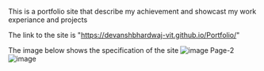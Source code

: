This is a portfolio site that describe my achievement and showcast my work experiance and projects

The link to the site is "https://devanshbhardwaj-vit.github.io/Portfolio/"

The image below shows the specification of the site
![image](https://github.com/DevanshBhardwaj-vit/Portfolio/assets/113462849/fb124fd3-0517-4204-939e-9144d6d932ce)
Page-2
![image](https://github.com/DevanshBhardwaj-vit/Portfolio/assets/113462849/c9076d1f-dd1c-4a0b-a6c8-9a3d1c5fef4c)

